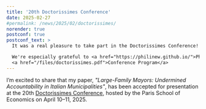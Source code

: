 ```yaml
---
title: '20th Doctorissimes Conference'
date: 2025-02-27
#permalink: /news/2025/02/doctorissimes/
norender: true
postconf: true
postconf_text: >
  It was a real pleasure to take part in the Doctorissimes Conference! Many thanks to the organizers for putting together such a stimulating event.  

  We're especially grateful to <a href="https://philinew.github.io/">Philine Widmer</a> for her thoughtful and engaging discussion of our paper.<br><br>
  <a href="/files/doctorissimes.pdf">Conference Program</a>  
---
```


I’m excited to share that my paper, <em>"Large-Family Mayors: Undermined Accountability in Italian Municipalities"</em>, has been accepted for presentation at the 20th <a href="https://sites.google.com/site/doctorissimes3">Doctorissimes Conference</a>, hosted by the Paris School of Economics on April 10–11, 2025.

